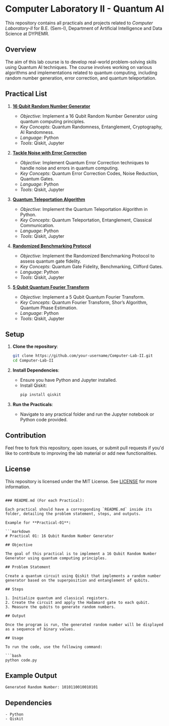 # Computer Laboratory II - Quantum AI

This repository contains all practicals and projects related to *Computer Laboratory-II* for B.E. (Sem-I), Department of Artificial Intelligence and Data Science at DYPIEMR.

## Overview

The aim of this lab course is to develop real-world problem-solving skills using Quantum AI techniques. The course involves working on various algorithms and implementations related to quantum computing, including random number generation, error correction, and quantum teleportation.

## Practical List

1. **[16 Qubit Random Number Generator](./Practical-01/README.md)**
   - *Objective*: Implement a 16 Qubit Random Number Generator using quantum computing principles.
   - *Key Concepts*: Quantum Randomness, Entanglement, Cryptography, AI Randomness.
   - *Language*: Python
   - *Tools*: Qiskit, Jupyter

2. **[Tackle Noise with Error Correction](./Practical-02/README.md)**
   - *Objective*: Implement Quantum Error Correction techniques to handle noise and errors in quantum computing.
   - *Key Concepts*: Quantum Error Correction Codes, Noise Reduction, Quantum Gates.
   - *Language*: Python
   - *Tools*: Qiskit, Jupyter

3. **[Quantum Teleportation Algorithm](./Practical-03/README.md)**
   - *Objective*: Implement the Quantum Teleportation Algorithm in Python.
   - *Key Concepts*: Quantum Teleportation, Entanglement, Classical Communication.
   - *Language*: Python
   - *Tools*: Qiskit, Jupyter

4. **[Randomized Benchmarking Protocol](./Practical-04/README.md)**
   - *Objective*: Implement the Randomized Benchmarking Protocol to assess quantum gate fidelity.
   - *Key Concepts*: Quantum Gate Fidelity, Benchmarking, Clifford Gates.
   - *Language*: Python
   - *Tools*: Qiskit, Jupyter

5. **[5 Qubit Quantum Fourier Transform](./Practical-05/README.md)**
   - *Objective*: Implement a 5 Qubit Quantum Fourier Transform.
   - *Key Concepts*: Quantum Fourier Transform, Shor’s Algorithm, Quantum Phase Estimation.
   - *Language*: Python
   - *Tools*: Qiskit, Jupyter

## Setup

1. **Clone the repository**:
   ```bash
   git clone https://github.com/your-username/Computer-Lab-II.git
   cd Computer-Lab-II
   ```

2. **Install Dependencies**:
   - Ensure you have Python and Jupyter installed.
   - Install Qiskit:
     ```bash
     pip install qiskit
     ```

3. **Run the Practicals**:
   - Navigate to any practical folder and run the Jupyter notebook or Python code provided.

## Contribution

Feel free to fork this repository, open issues, or submit pull requests if you'd like to contribute to improving the lab material or add new functionalities.

## License

This repository is licensed under the MIT License. See [LICENSE](./LICENSE) for more information.
```

### README.md (For each Practical):

Each practical should have a corresponding `README.md` inside its folder, detailing the problem statement, steps, and outputs.

Example for **Practical-01**:

```markdown
# Practical 01: 16 Qubit Random Number Generator

## Objective

The goal of this practical is to implement a 16 Qubit Random Number Generator using quantum computing principles.

## Problem Statement

Create a quantum circuit using Qiskit that implements a random number generator based on the superposition and entanglement of qubits.

## Steps

1. Initialize quantum and classical registers.
2. Create the circuit and apply the Hadamard gate to each qubit.
3. Measure the qubits to generate random numbers.

## Output

Once the program is run, the generated random number will be displayed as a sequence of binary values.

## Usage

To run the code, use the following command:

```bash
python code.py
```

## Example Output

```
Generated Random Number: 1010110010010101
```

## Dependencies
```
- Python
- Qiskit
```